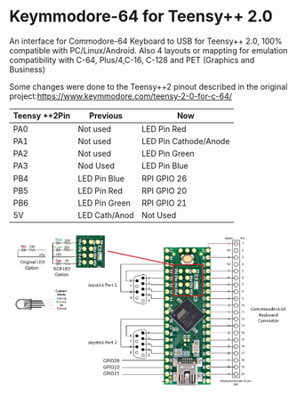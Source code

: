 # Keymmodore-64 for Teensy++ 2.0
An interface for Commodore-64 Keyboard to USB for Teensy++ 2.0, 100% compatible with PC/Linux/Android.
Also 4 layouts or mappting for emulation compatibility with C-64, Plus/4,C-16, C-128 and PET (Graphics and Business)

Some changes were done to the Teensy++2 pinout described in the original project:https://www.keymmodore.com/teensy-2-0-for-c-64/

Teensy ++2Pin | Previous      | Now
--------------|---------------|------------
PA0           | Not used      | LED Pin Red
PA1           | Not used      | LED Pin Cathode/Anode
PA2           | Not used      | LED Pin Green
PA3           | Nod Used      | LED Pin Blue
PB4           | LED Pin Blue  | RPI GPIO 26
PB5           | LED Pin Red   | RPI GPIO 20
PB6           | LED Pin Green | RPI GPIO 21
5V            | LED Cath/Anod | Not Used

![Teensy Wiring](teensy%2B%2B2.0-wiring.png)